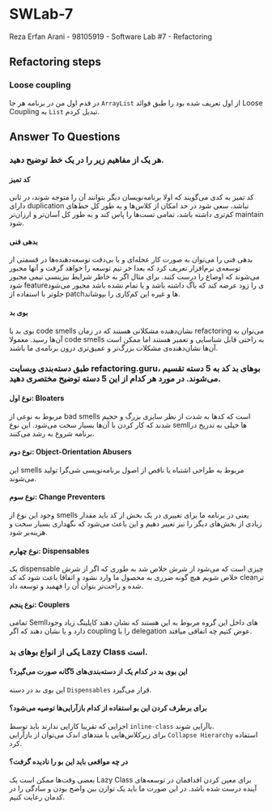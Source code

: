 # SWLab-7

Reza Erfan Arani - 98105919 - Software Lab #7 - Refactoring

## Refactoring steps

### Loose coupling

در قدم اول من در برنامه هر جا `ArrayList` از اول تعریف شده بود را طبق قوائد Loose Coupling به `List` تبدیل کردم.

## Answer To Questions

### هر یک از مفاهیم زیر را در یک خط توضیح دهید.

#### کد تمیز

کد تمیز به کدی می‌گویند که اولا برنامه‌نویسان دیگر بتوانند آن را متوجه شوند، در ثانی دارای duplication نباشد، سعی شود در حد امکان از کلاس‌ها و به طور کل خط‌های کم‌تری داشته باشد، تمامی تست‌ها را پاس کند و به طور کل آسان‌تر و ارزان‌تر maintain شود.

#### بدهی فنی

بدهی فنی را می‌توان به صورت کار عجله‌ای و یا بی‌دقت توسعه‌دهنده‌ها در قسمتی از توسعه‌ی نرم‌افزار تعریف کرد که بعدا خر تیم توسعه را خواهد گرفت و آنها مجبور می‌شوند که اوضاع را درست کنند. برای مثال اگر به خاطر شرایط بیزینسی تیمی مجبور شود featureی را زود عرضه کند که باگ داشته باشد و یا تمام نشده باشد مجبور می‌شود جلو‌تر با استفاده از patchها و غیره این کم‌کاری را بپوشاند.

#### بوی بد

بوی بد یا code smells نشان‌دهنده مشکلاتی هستند که در زمان refactoring می‌توان به آن‌ها رسید. معمولا code smells به راحتی قابل شناسایی و تعمیر هستند اما ممکن است آن‌ها نشان‌دهنده‌ی مشکلات بزرگ‌تر و عمیق‌تری درون برنامه‌ی ما باشند.

### طبق دسته‌بندی وبسایت refactoring.guru، بوهای بد کد به 5 دسته تقسیم می‌شوند. در مورد هر کدام از این 5 دسته توضیح مختصری دهید.

#### نوع اول: Bloaters

مربوط به نوعی از bad smells است که کدها به شدت از نظر سایزی بزرگ و حجیم شدند که کار کردن با آن‌ها بسیار سخت می‌شود. این نوع semllها خیلی به تدریح در برنامه شروع به رشد می‌کنند.

#### نوع دوم: Object-Orientation Abusers

این smells مربوط به طراحی اشتباه یا ناقص از اصول برنامه‌نویسی شی‌گرا تولید می‌شوند.

#### نوع سوم: Change Preventers

وجود این نوع از smells یعنی در برنامه ما برای تغییری در یک بخش از کد باید مقدار زیادی از بخش‌های دیگر را نیز تغییر دهیم و این باعث می‌شود که نگهداری بسیار سخت و هزینه‌بر شود.

#### نوع چهارم: Dispensables

یک dispensable چیزی است که می‌شود از شرش خلاص شد به طوری که اگر از شرش خلاص شویم هیچ گونه ضرری به محصول ما وارد نشود و اتفاقا باعث شود که کد cleanتر شده و راحت‌تر بتوان آن را فهمید و توسعه داد.

#### نوع پنجم: Couplers

تمامی Semllهای داخل این گروه مربوط به این هستند که نشان دهند کاپلینگ زیاد وجود دارد و یا نشان دهند که اگر coupling را با delegation عوض کتیم چه اتفاقی میافتد.

### یکی از انواع بوهای بد Lazy Class است.

#### این بوی بد در کدام یک از دسته‌بندی‌های 5گانه صورت می‌گیرد؟

این بوی بد در دسته `Dispensables` قرار می‌گیرد.

#### برای برطرف کردن این بو استفاده از کدام بازآرایی‌ها توصیه می‌شود؟

اجزایی که تقریبا کارایی ندارند باید توسط `inline-class` باآرایی شوند.
<br>
برای زیرکلاس‌هایی با متد‌های اندک می‌توان از بازآرایی `Collapse Hierarchy` استفاده کرد.

#### در چه مواقعی باید این بو را نادیده گرفت؟

بعضی وقت‌ها ممکن است یک Lazy Class برای معین کردن افدافمان در توسعه‌های آینده درست شده باشد. در این صورت ما باید یک توازن بین واضح بودن و سادگی را در کدمان رعایت کنیم.
